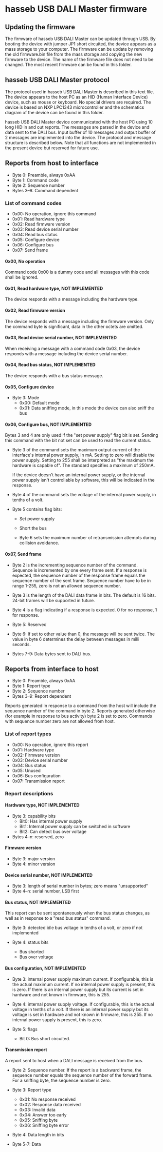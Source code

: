 hasseb USB DALI Master firmware
===============================

## Updating the firmware

The firmware of hasseb USB DALI Master can be updated through USB. By booting
the device with jumper JP1 short circuited, the device appears as a mass
storage to your computer. The firmware can be update by removing the old
firmware.bin file from the mass storage and copying the new firmware to the
device. The name of the firmware file does not need to be changed. The most
resent firmware can be found in this folder.

## hasseb USB DALI Master protocol

The protocol used in hasseb USB DALI Master is described in this text file.
The device appears to the host PC as an HID (Human Interface Device) device,
such as mouse or keyboard. No special drivers are required. The device is
based on NXP LPC1343 microcontroller and the schematics diagram of the device
can be found in this folder.

hasseb USB DALI Master device communicated with the host PC using 10 long HID
in and out reports. The messages are parsed in the device and data sent to the
DALI bus. Input buffer of 10 messages and output buffer of 2 messages are
implemented into the device. The protocol and message structure is described
below. Note that all functions are not implemented in the present device but
reserved for future use.

Reports from host to interface
------------------------------

* Byte 0: Preamble, always 0xAA
* Byte 1: Command code
* Byte 2: Sequence number
* Bytes 3–9: Command dependent

### List of command codes

* 0x00: No operation, ignore this command
* 0x01: Read hardware type
* 0x02: Read firmware version
* 0x03: Read device serial number
* 0x04: Read bus status
* 0x05: Configure device
* 0x06: Configure bus
* 0x07: Send frame

#### 0x00, No operation

Command code 0x00 is a dummy code and all messages with this code shall be
ignored.

#### 0x01, Read hardware type, NOT IMPLEMENTED

The device responds with a message including the hardware type.

#### 0x02, Read firmware version

The device responds with a message including the firmware version. Only the
command byte is significant, data in the other octets are omitted.

#### 0x03, Read device serial number, NOT IMPLEMENTED

When receiving a message with a command code 0x03, the device responds with
a message including the device serial number.

#### 0x04, Read bus status, NOT IMPLEMENTED

The device responds with a bus status message.

#### 0x05, Configure device

* Byte 3: Mode
  * 0x00: Default mode
  * 0x01: Data sniffing mode, in this mode the device can also sniff the bus

#### 0x06, Configure bus, NOT IMPLEMENTED

Bytes 3 and 4 are only used if the "set power supply" flag bit is set.
Sending this command with the bit not set can be used to read the
current status.

* Byte 3 of the command sets the maximum output current of the
  interface's internal power supply, in mA.  Setting to zero will
  disable the power supply.  Setting to 255 shall be interpreted as
  "the maximum the hardware is capable of".  The standard specifies a
  maximum of 250mA.

  If the device doesn't have an internal power supply, or the internal
  power supply isn't controllable by software, this will be indicated
  in the response.

* Byte 4 of the command sets the voltage of the internal power supply,
  in tenths of a volt.

* Byte 5 contains flag bits:

  * Set power supply

  * Short the bus

  * Byte 6 sets the maximum number of retransmission attempts during
    collision avoidance.

#### 0x07, Send frame

* Byte 2 is the incrementing sequence number of the command. Sequence
  is incremented by one every frame sent. If a response is expected, the
  sequence number of the response frame equals the sequence number of the
  sent frame. Sequence number have to be in range 1-255, zero is not an
  allowed sequence number.
  
* Byte 3 is the length of the DALI data frame in bits. The default is 16
  bits. 24-bit frames will be supported in future.
  
* Byte 4 is a flag indicating if a response is expected. 0 for no response,
  1 for response.
  
* Byte 5: Reserved

* Byte 6: If set to other value than 0, the message will be sent twice. The
  value in byte 6 determines the delay between messages in milli seconds.

* Bytes 7-9: Data bytes sent to DALI bus.

Reports from interface to host
------------------------------

* Byte 0: Preamble, always 0xAA
* Byte 1: Report type
* Byte 2: Sequence number
* Bytes 3–9: Report dependent

Reports generated in response to a command from the host will include
the sequence number of the command in byte 2. Reports generated
otherwise (for example in response to bus activity) byte 2 is set to
zero. Commands with sequence number zero are not allowed from host.

### List of report types

* 0x00: No operation, ignore this report
* 0x01: Hardware type
* 0x02: Firmware version
* 0x03: Device serial number
* 0x04: Bus status
* 0x05: Unused
* 0x06: Bus configuration
* 0x07: Transmission report

### Report descriptions

#### Hardware type, NOT IMPLEMENTED

* Byte 3: capability bits
  * Bit0: Has internal power supply
  * Bit1: Internal power supply can be switched in software
  * Bit2: Can detect bus over voltage
* Bytes 4–n: reserved, zero

#### Firmware version

* Byte 3: major version
* Byte 4: minor version

#### Device serial number, NOT IMPLEMENTED

* Byte 3: length of serial number in bytes; zero means "unsupported"
* Byte 4–n: serial number, LSB first

#### Bus status, NOT IMPLEMENTED

This report can be sent spontaneously when the bus status changes, as
well as in response to a "read bus status" command.

* Byte 3: detected idle bus voltage in tenths of a volt, or zero if
  not implemented

* Byte 4: status bits
  * Bus shorted
  * Bus over voltage

#### Bus configuration, NOT IMPLEMENTED

* Byte 3: internal power supply maximum current. If configurable,
  this is the actual maximum current. If no internal power supply is
  present, this is zero. If there is an internal power supply but its
  current is set in hardware and not known in firmware, this is 255.

* Byte 4: internal power supply voltage. If configurable, this is the
  actual voltage in tenths of a volt. If there is an internal power
  supply but its voltage is set in hardware and not known in firmware,
  this is 255. If no internal power supply is present, this is zero.

* Byte 5: flags
  * Bit 0: Bus short circuited.

#### Transmission report

A report sent to host when a DALI message is received from the bus.

* Byte 2: Sequence number. If the report is a backward frame, the sequence
  number equals the sequence number of the forward frame. For a 
  sniffing byte, the sequence number is zero.
  
* Byte 3: Report type
  * 0x01: No response received
  * 0x02: Response data received
  * 0x03: Invalid data
  * 0x04: Answer too early
  * 0x05: Sniffing byte
  * 0x06: Sniffing byte error

* Byte 4: Data length in bits

* Byte 5-7: Data

